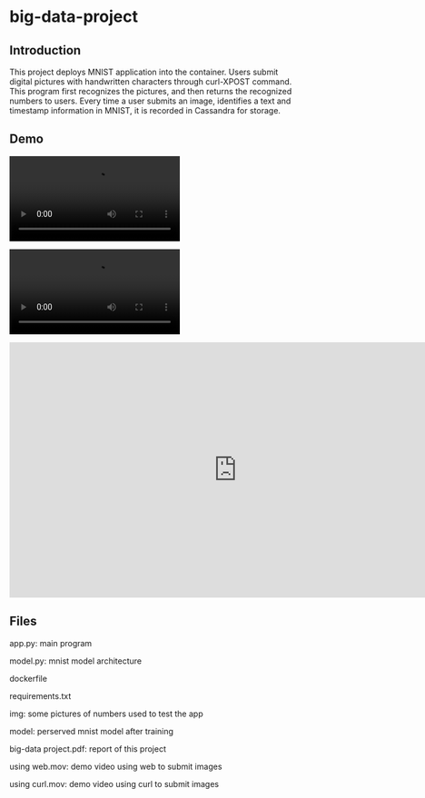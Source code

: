# big-data-project

## Introduction
This project deploys MNIST application into the container. Users submit digital pictures with handwritten characters through curl-XPOST command. This program first recognizes the pictures, and then returns the recognized numbers to users. Every time a user submits an image, identifies a text and timestamp information in MNIST, it is recorded in Cassandra for storage.

## Demo

<video src="/Users/apple/Documents/GitHub/big-data-project/usingCurl.mp4"></video>

<video src="/Users/apple/Documents/GitHub/big-data-project/usingWeb.mp4"></video>



<iframe 
    width="800" 
    height="450" 
    src="https://github.com/lululu016/big-data-project/blob/master/usingCurl.mp4"
    frameborder="0" 
    allowfullscreen>
</iframe>


## Files

app.py: main program

model.py: mnist model architecture

dockerfile

requirements.txt

img: some pictures of numbers used to test the app

model: perserved mnist model after training

big-data project.pdf: report of this project

using web.mov: demo video using web to submit images

using curl.mov: demo video using curl to submit images
